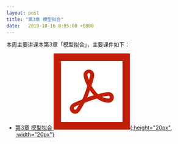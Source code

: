```yaml
---
layout: post
title: "第3章 模型拟合"
date:   2019-10-16 8:05:00 +0800
---
```


本周主要讲课本第3章「模型拟合」，主要课件如下：

- [第3章 模型拟合 ![课件][pdf_icon]{:height="20px", :width="20px"}][pdf]

[pdf_icon]: /assets/images/pdf.svg
[pdf]: /slides/chap03.pdf
